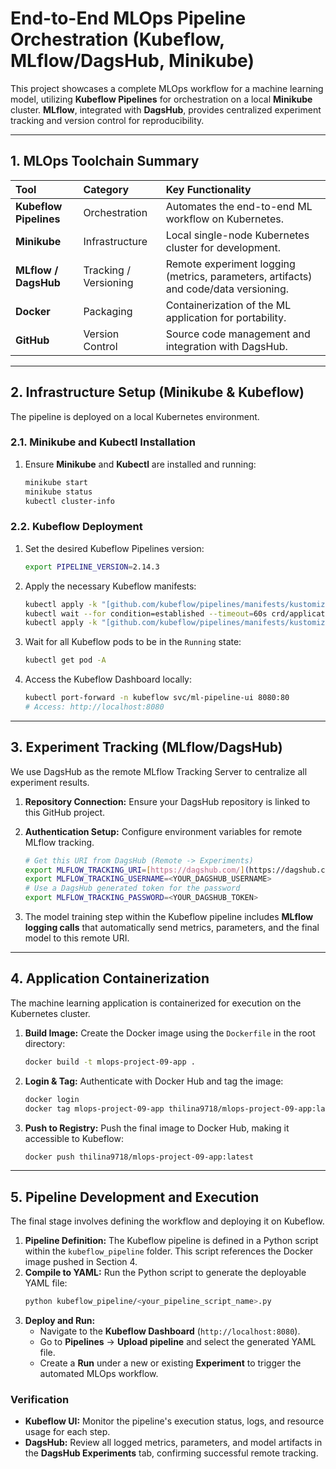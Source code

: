 # End-to-End MLOps Pipeline Orchestration (Kubeflow, MLflow/DagsHub, Minikube)

This project showcases a complete MLOps workflow for a machine learning model, utilizing **Kubeflow Pipelines** for orchestration on a local **Minikube** cluster. **MLflow**, integrated with **DagsHub**, provides centralized experiment tracking and version control for reproducibility.

---

## 1. MLOps Toolchain Summary

| Tool | Category | Key Functionality |
| :--- | :--- | :--- |
| **Kubeflow Pipelines** | Orchestration | Automates the end-to-end ML workflow on Kubernetes. |
| **Minikube** | Infrastructure | Local single-node Kubernetes cluster for development. |
| **MLflow / DagsHub** | Tracking / Versioning | Remote experiment logging (metrics, parameters, artifacts) and code/data versioning. |
| **Docker** | Packaging | Containerization of the ML application for portability. |
| **GitHub** | Version Control | Source code management and integration with DagsHub. |

---

## 2. Infrastructure Setup (Minikube & Kubeflow)

The pipeline is deployed on a local Kubernetes environment.

### 2.1. Minikube and Kubectl Installation

1.  Ensure **Minikube** and **Kubectl** are installed and running:
    ```bash
    minikube start
    minikube status
    kubectl cluster-info
    ```

### 2.2. Kubeflow Deployment

1.  Set the desired Kubeflow Pipelines version:
    ```bash
    export PIPELINE_VERSION=2.14.3
    ```
2.  Apply the necessary Kubeflow manifests:
    ```bash
    kubectl apply -k "[github.com/kubeflow/pipelines/manifests/kustomize/cluster-scoped-resources?ref=$PIPELINE_VERSION](https://github.com/kubeflow/pipelines/manifests/kustomize/cluster-scoped-resources?ref=$PIPELINE_VERSION)"
    kubectl wait --for condition=established --timeout=60s crd/applications.app.k8s.io
    kubectl apply -k "[github.com/kubeflow/pipelines/manifests/kustomize/env/platform-agnostic?ref=$PIPELINE_VERSION](https://github.com/kubeflow/pipelines/manifests/kustomize/env/platform-agnostic?ref=$PIPELINE_VERSION)"
    ```
3.  Wait for all Kubeflow pods to be in the `Running` state:
    ```bash
    kubectl get pod -A
    ```
4.  Access the Kubeflow Dashboard locally:
    ```bash
    kubectl port-forward -n kubeflow svc/ml-pipeline-ui 8080:80
    # Access: http://localhost:8080
    ```

---

## 3. Experiment Tracking (MLflow/DagsHub)

We use DagsHub as the remote MLflow Tracking Server to centralize all experiment results.

1.  **Repository Connection:** Ensure your DagsHub repository is linked to this GitHub project.
2.  **Authentication Setup:** Configure environment variables for remote MLflow tracking.

    ```bash
    # Get this URI from DagsHub (Remote -> Experiments)
    export MLFLOW_TRACKING_URI=[https://dagshub.com/](https://dagshub.com/)<YOUR_USER>/<YOUR_REPO_NAME>.mlflow
    export MLFLOW_TRACKING_USERNAME=<YOUR_DAGSHUB_USERNAME>
    # Use a DagsHub generated token for the password
    export MLFLOW_TRACKING_PASSWORD=<YOUR_DAGSHUB_TOKEN>
    ```
3.  The model training step within the Kubeflow pipeline includes **MLflow logging calls** that automatically send metrics, parameters, and the final model to this remote URI.

---

## 4. Application Containerization

The machine learning application is containerized for execution on the Kubernetes cluster.

1.  **Build Image:** Create the Docker image using the `Dockerfile` in the root directory:
    ```bash
    docker build -t mlops-project-09-app .
    ```
2.  **Login & Tag:** Authenticate with Docker Hub and tag the image:
    ```bash
    docker login
    docker tag mlops-project-09-app thilina9718/mlops-project-09-app:latest
    ```
3.  **Push to Registry:** Push the final image to Docker Hub, making it accessible to Kubeflow:
    ```bash
    docker push thilina9718/mlops-project-09-app:latest
    ```

---

## 5. Pipeline Development and Execution

The final stage involves defining the workflow and deploying it on Kubeflow.

1.  **Pipeline Definition:** The Kubeflow pipeline is defined in a Python script within the `kubeflow_pipeline` folder. This script references the Docker image pushed in Section 4.
2.  **Compile to YAML:** Run the Python script to generate the deployable YAML file:
    ```bash
    python kubeflow_pipeline/<your_pipeline_script_name>.py
    ```
3.  **Deploy and Run:**
    * Navigate to the **Kubeflow Dashboard** (`http://localhost:8080`).
    * Go to **Pipelines** $\to$ **Upload pipeline** and select the generated YAML file.
    * Create a **Run** under a new or existing **Experiment** to trigger the automated MLOps workflow.

### Verification

* **Kubeflow UI:** Monitor the pipeline's execution status, logs, and resource usage for each step.
* **DagsHub:** Review all logged metrics, parameters, and model artifacts in the **DagsHub Experiments** tab, confirming successful remote tracking.